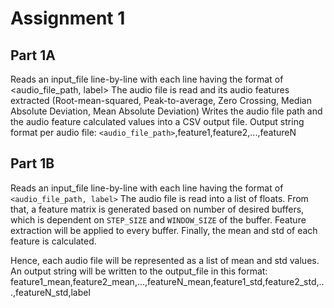# Assignment 1

## Part 1A

Reads an input_file line-by-line with each line having the format of <audio_file_path, label>
The audio file is read and its audio features extracted (Root-mean-squared,
Peak-to-average, Zero Crossing, Median Absolute Deviation, Mean Absolute Deviation)
Writes the audio file path and the audio feature calculated values into a CSV output file.
Output string format per audio file:
```<audio_file_path>```,feature1,feature2,...,featureN

## Part 1B

Reads an input_file line-by-line with each line having the format of ```<audio_file_path, label>```
The audio file is read into a list of floats. From that, a feature matrix is
generated based on number of desired buffers, which is dependent on ```STEP_SIZE``` and ```WINDOW_SIZE``` of the buffer.
Feature extraction will be applied to every buffer. Finally, the mean and std of each feature is calculated.

Hence, each audio file will be represented as a list of mean and std values.
An output string will be written to the output_file in this format:
feature1_mean,feature2_mean,...,featureN_mean,feature1_std,feature2_std,...,featureN_std,label

